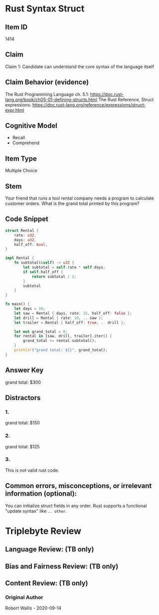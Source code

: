 # Rust Syntax Struct

## Item ID
1414

## Claim
Claim 1: Candidate can understand the core syntax of the language itself


## Claim Behavior (evidence)
The Rust Programming Language ch. 5.1: https://doc.rust-lang.org/book/ch05-01-defining-structs.html
The Rust Reference, Struct expressions: https://doc.rust-lang.org/reference/expressions/struct-expr.html


## Cognitive Model
* Recall
* Comprehend


## Item Type
Multiple Choice


## Stem
Your friend that runs a tool rental company needs a program to calculate customer orders.
What is the grand total printed by this program?


## Code Snippet

```rust
struct Rental {
    rate: u32,
    days: u32,
    half_off: bool,
}

impl Rental {
    fn subtotal(&self) -> u32 {
        let subtotal = self.rate * self.days;
        if self.half_off {
            return subtotal / 2;
        }
        subtotal
    }
}

fn main() {
    let days = 10;
    let saw = Rental { days, rate: 15, half_off: false };
    let drill = Rental { rate: 10, .. saw };
    let trailer = Rental { half_off: true, .. drill };

    let mut grand_total = 0;
    for rental in [saw, drill, trailer].iter() {
        grand_total += rental.subtotal();
    }
    println!("grand total: ${}", grand_total);
}
```

## Answer Key

grand total: $300

## Distractors

### 1.

grand total: $150

### 2.

grand total: $125

### 3.

This is not valid rust code.

## Common errors, misconceptions, or irrelevant information (optional):

You can initialize struct fields in any order.
Rust supports a functional "update syntax" like `.. other`.

# Triplebyte Review


## Language Review: (TB only)


## Bias and Fairness Review: (TB only)


## Content Review: (TB only)


### Original Author

Robert Wallis - 2020-09-14